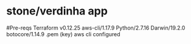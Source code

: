 # stone/verdinha app



#Pre-reqs
Terraform v0.12.25
aws-cli/1.17.9 Python/2.7.16 Darwin/19.2.0 botocore/1.14.9
.pem (key)
aws cli configured